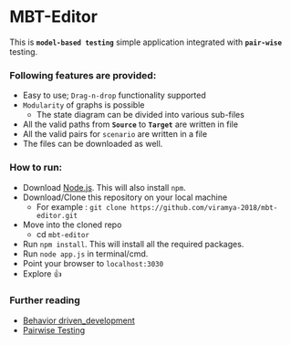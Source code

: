 # MBT-Editor #

This is **`model-based testing`** simple application integrated with **`pair-wise`** testing.

### Following features are provided:
- Easy to use; `Drag-n-drop` functionality supported
- `Modularity` of graphs is possible
  - The state diagram can be divided into various sub-files
- All the valid paths from **`Source`** to **`Target`** are written in file
- All the valid pairs for `scenario` are written in a file
- The files can be downloaded as well.

### How to run:
- Download [Node.js](https://nodejs.org/). This will also install `npm`.
- Download/Clone this repository on your local machine
  - For example : `git clone https://github.com/viramya-2018/mbt-editor.git`
- Move into the cloned repo
  - cd `mbt-editor`
- Run `npm install`. This will install all the required packages.
- Run `node app.js` in terminal/cmd.
- Point your browser to `localhost:3030`
- Explore :+1:

### Further reading
- [Behavior driven_development](https://en.wikipedia.org/wiki/Behavior-driven_development)
- [Pairwise Testing](https://en.wikipedia.org/wiki/All-pairs_testing)
